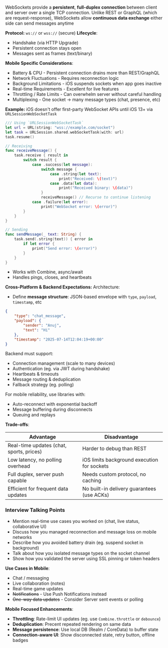 WebSockets provide a **persistent**, **full-duplex connection** between client and server over a single TCP connection. Unlike REST or GraphQL (which are request-response), WebSockets allow **continuous data exchange** either side can send messages anytime

**Protocol:** `ws://` or `wss://` (secure)
**Lifecycle**:
- Handshake (via HTTP Upgrade)
- Persistent connection stays open
- Messages sent as frames (text/binary)

**Mobile Specific Considerations**:
- Battery & CPU - Persistent connection drains more than REST/GraphQL
- Network Fluctuations - Requires reconnection logic
- Background Limitations - iOS suspends sockets when app goes inactive
- Real-time Requirements - Excellent for live features
- Throttling / Rate Limits - Can overwhelm server without careful handling
- Multiplexing - One socket → many message types (chat, presence, etc)

**Example:**
iOS doesn't offer first-party WebSocket APIs until iOS 13+ via `URLSessionWebSocketTask`
```swift
/// Using `URLSessionWebSocketTask`
let url = URL(string: "wss://example.com/socket")
let task = URLSession.shared.webSocketTask(with: url)
task.resume()

// Receiving
func receiveMessage() {
	task.receive { result in
		switch result {
			case .success(let message):
				switch message {
					case .string(let text):
						print("Received: \(text)")
					case .data(let data):
						print("Received binary: \(data)")
				}
				receiveMessage() // Recurse to continue listening
			case .failure(let error):
				print("WebSocket error: \(error)")
		}
	}
}

// Sending
func sendMessage(_ text: String) {
	task.send(.string(text)) { error in
		if let error {
			print("Send error: \(error)")
		}
	}
}
```

- Works with Combine, async/await
- Handles pings, closes, and heartbeats

**Cross-Platform & Backend Expectations:**
Architecture:
- Define **message structure**: JSON-based envelope with `type`, `payload`, `timestamp`, etc
```json
{
	"type": "chat_message",
	"payload": {
		"sender": "Anuj",
		"text": "Hi"
	},
	"timestamp": "2025-07-14T12:04:19+00:00"
}
```

Backend must support:
- Connection management (scale to many devices)
- Authentication (eg. via JWT during handshake)
- Heartbeats & timeouts
- Message routing & deduplication
- Fallback strategy (eg. polling)

For mobile reliability, use libraries with:
- Auto-reconnect with exponential backoff
- Message buffering during disconnects
- Queuing and replays

**Trade-offs**:

| Advantage                                | Disadvantage                                |
| ---------------------------------------- | ------------------------------------------- |
| Real-time updates (chat, sports, prices) | Harder to debug than REST                   |
| Low latency, no polling overhead         | iOS limits background execution for sockets |
| Full duplex, server push capable         | Needs custom protocol, no caching           |
| Efficient for frequent data updates      | No built-in delivery guarantees (use ACKs)  |

### Interview Talking Points
- Mention real-time use cases you worked on (chat, live status, collaborative UI)
- Discuss how you managed reconnection and message loss on mobile networks
- Describe how you avoided battery drain (eg. suspend socket in background)
- Talk about how you isolated message types on the socket channel
- Show how you validated the server using SSL pinning or token headers

**Use Cases in Mobile**:
- Chat / messaging
- Live collaboration (notes)
- Real-time game updates
- ~~Notifications~~ - Use Push Notifications instead
- ~~One-way data updates~~ - Consider Server sent events or polling

**Mobile Focused Enhancements**:
- **Throttling**: Rate-limit UI updates (eg. use `Combine.throttle` or `debounce`)
- **Deduplication**: Precent repeated rendering on same data
- **Message persistence**: Use local DB (Realm / CoreData) to buffer state
- **Connection-aware UI**: Show disconnected state, retry button, offline badges